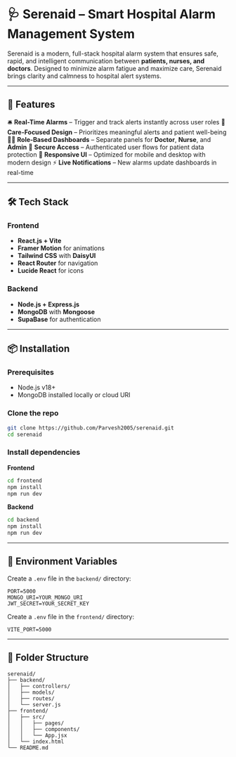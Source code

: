 
# 🩺 Serenaid – Smart Hospital Alarm Management System

Serenaid is a modern, full-stack hospital alarm system that ensures safe, rapid, and intelligent communication between **patients, nurses, and doctors**. Designed to minimize alarm fatigue and maximize care, Serenaid brings clarity and calmness to hospital alert systems.

---

## 🚀 Features

 🛎️ **Real-Time Alarms** – Trigger and track alerts instantly across user roles
 🧠 **Care-Focused Design** – Prioritizes meaningful alerts and patient well-being
 🧑‍⚕️ **Role-Based Dashboards** – Separate panels for **Doctor**, **Nurse**, and **Admin**
 🔐 **Secure Access** – Authenticated user flows for patient data protection
 📲 **Responsive UI** – Optimized for mobile and desktop with modern design
 ⚡ **Live Notifications** – New alarms update dashboards in real-time

---

## 🛠️ Tech Stack

### Frontend
- **React.js + Vite**
- **Framer Motion** for animations
- **Tailwind CSS** with **DaisyUI**
- **React Router** for navigation
- **Lucide React** for icons

### Backend
- **Node.js + Express.js**
- **MongoDB** with **Mongoose**
- **SupaBase** for authentication

---

## 📦 Installation

### Prerequisites
- Node.js v18+
- MongoDB installed locally or cloud URI

### Clone the repo
```bash
git clone https://github.com/Parvesh2005/serenaid.git
cd serenaid
```

### Install dependencies

**Frontend**
```bash
cd frontend
npm install
npm run dev
```

**Backend**
```bash
cd backend
npm install
npm run dev
```

---

## 🔑 Environment Variables

Create a `.env` file in the `backend/` directory:

```env
PORT=5000
MONGO_URI=YOUR_MONGO_URI
JWT_SECRET=YOUR_SECRET_KEY
```

Create a `.env` file in the `frontend/` directory:

```env
VITE_PORT=5000
```

---

## 📁 Folder Structure

```
serenaid/
├── backend/
│   ├── controllers/
│   ├── models/
│   ├── routes/
│   └── server.js
├── frontend/
│   ├── src/
│   │   ├── pages/
│   │   ├── components/
│   │   └── App.jsx
│   └── index.html
└── README.md
```
